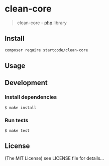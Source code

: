 clean-core
======

> clean-core - [php](http://php.net) library

## Install
```sh
composer require startcode/clean-core
```
## Usage

## Development

### Install dependencies

    $ make install

### Run tests

    $ make test

## License

(The MIT License)
see LICENSE file for details...
